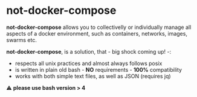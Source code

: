 # not-docker-compose

<b>not-docker-compose</b> allows you to collectivelly or individually manage all aspects of a docker environment, such as containers, networks, images, swarms etc.

<b>not-docker-compose</b>, is a solution, that - big shock coming up! -:
- respects all unix practices and almost always follows posix
- is written in plain old bash - <b>NO</b> requirements - <b>100%</b> compatibility
- works with both simple text files, as well as JSON (requires jq) 

:warning: <b>please use bash version > 4</b>
